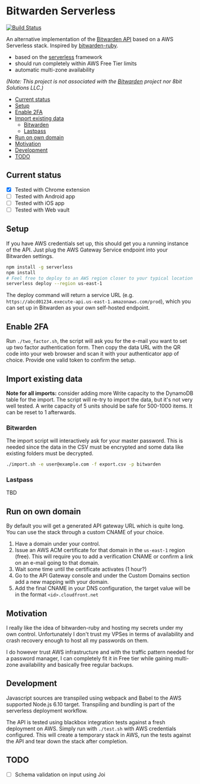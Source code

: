 # Bitwarden Serverless

[![Build Status](https://travis-ci.org/vvondra/bitwarden-serverless.svg?branch=master)](https://travis-ci.org/vvondra/bitwarden-serverless)

An alternative implementation of the [Bitwarden API](https://github.com/bitwarden/core) based on a AWS Serverless stack. Inspired by [bitwarden-ruby](https://github.com/jcs/bitwarden-ruby).

  - based on the [serverless](https://serverless.com/) framework
  - should run completely within AWS Free Tier limits
  - automatic multi-zone availability

*(Note: This project is not associated with the [Bitwarden](https://bitwarden.com/) project nor 8bit Solutions LLC.)*

  * [Current status](#current-status)
  * [Setup](#setup)
  * [Enable 2FA](#enable-2fa)
  * [Import existing data](#import-existing-data)
    + [Bitwarden](#bitwarden)
    + [Lastpass](#lastpass)
  * [Run on own domain](#run-on-own-domain)
  * [Motivation](#motivation)
  * [Development](#development)
  * [TODO](#todo)

## Current status

- [x] Tested with Chrome extension
- [ ] Tested with Android app
- [ ] Tested with iOS app
- [ ] Tested with Web vault

## Setup

If you have AWS credentials set up, this should get you a running instance of the API. Just plug the AWS Gateway Service endpoint into your Bitwarden settings.

```bash
npm install -g serverless
npm install
# Feel free to deploy to an AWS region closer to your typical location
serverless deploy --region us-east-1
```

The deploy command will return a service URL (e.g. `https://abcd01234.execute-api.us-east-1.amazonaws.com/prod`), which you can set up in Bitwarden as your own self-hosted endpoint.

## Enable 2FA

Run `./two_factor.sh`, the script will ask you for the e-mail you want to set up two factor authentication form. Then copy the data URL with the QR code into your web browser and scan it with your authenticator app of choice. Provide one valid token to confirm the setup.

## Import existing data

**Note for all imports:** consider adding more Write capacity to the DynamoDB table for the import. The script will re-try to import the data, but it's not very well tested. A write capacity of 5 units should be safe for 500-1000 items. It can be reset to 1 afterwards.

### Bitwarden

The import script will interactively ask for your master password. This is needed since the data in the CSV must be encrypted and some data like existing folders must be decrypted.

```bash
./import.sh -e user@example.com -f export.csv -p bitwarden
```

### Lastpass

TBD

## Run on own domain

By default you will get a generated API gateway URL which is quite long. You can use the stack through a custom CNAME of your choice.

1. Have a domain under your control.
1. Issue an AWS ACM certificate for that domain in the `us-east-1` region (free). This will require you to add a verification CNAME or confirm a link on an e-mail going to that domain.
1. Wait some time until the certificate activates (1 hour?)
1. Go to the API Gateway console and under the Custom Domains section add a new mapping with your domain.
1. Add the final CNAME in your DNS configuration, the target value will be in the format `<id>.cloudfront.net`

## Motivation

I really like the idea of bitwarden-ruby and hosting my secrets under my own control. Unfortunately I don't trust my VPSes in terms of availability and crash recovery enough to host all my passwords on them.

I do however trust AWS infrastructure and with the traffic pattern needed for a password manager, I can completely fit it in Free tier while gaining multi-zone availability and basically free regular backups.

## Development

Javascript sources are transpiled using webpack and Babel to the AWS supported Node.js 6.10 target. Transpiling and bundling is part of the serverless deployment workflow.

The API is tested using blackbox integration tests against a fresh deployment on AWS. Simply run with `./test.sh` with AWS credentials configured. This will create a temporary stack in AWS, run the tests against the API and tear down the stack after completion.

## TODO

- [ ] Schema validation on input using Joi
